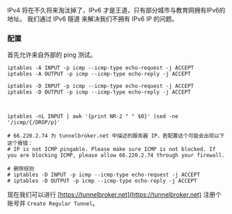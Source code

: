 <!-- title: OpenWrt - IPv4 to IPv6 -->
<!-- author: <David Jones qowera@qq.com> -->
<!-- date: 2015-04-11 12:57:14 -->
<!-- category: OpenWrt -->
<!-- tag: OpenWrt,路由器,IPv4,IPv6 -->

IPv4 将在不久将来淘汰掉了，IPv6 才是王道，只有部分城市与教育网拥有IPv6的地址。
我们通过 IPv6 隧道 来解决我们不拥有 IPv6 IP 的问题。

### 配置

首先允许来自外部的 ping 测试。

```
iptables -A INPUT -p icmp --icmp-type echo-request -j ACCEPT
iptables -A OUTPUT -p icmp --icmp-type echo-reply -j ACCEPT

iptables -D INPUT -p icmp --icmp-type echo-request -j ACCEPT
iptables -D OUTPUT -p icmp --icmp-type echo-reply -j ACCEPT



iptables -nL INPUT | awk '{print NR-2 " " $0}' |sed -ne '/icmp/{/DROP/p}'

# 66.220.2.74 为 tunnelbroker.net 中描述的服务器 IP，若配置这个可能会出现以下这个报错：
# IP is not ICMP pingable. Please make sure ICMP is not blocked. If you are blocking ICMP, please allow 66.220.2.74 through your firewall.

# 删除规则
# iptables -D INPUT -p icmp --icmp-type echo-request -j ACCEPT
# iptables -D OUTPUT -p icmp --icmp-type echo-reply -j ACCEPT
```

现在我们可以进行 [https://tunnelbroker.net](https://tunnelbroker.net) 注册个账号并 `Create Regular Tunnel`。


